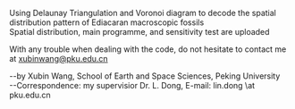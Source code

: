 Using Delaunay Triangulation and Voronoi diagram to decode the spatial distribution pattern of Ediacaran macroscopic fossils  
Spatial distribution, main programme, and sensitivity test are uploaded  

With any trouble when dealing with the code, do not hesitate to contact me at xubinwang@pku.edu.cn


--by Xubin Wang, School of Earth and Space Sciences, Peking University  
--Correspondence: my supervisior Dr. L. Dong, E-mail: lin.dong \at pku.edu.cn
